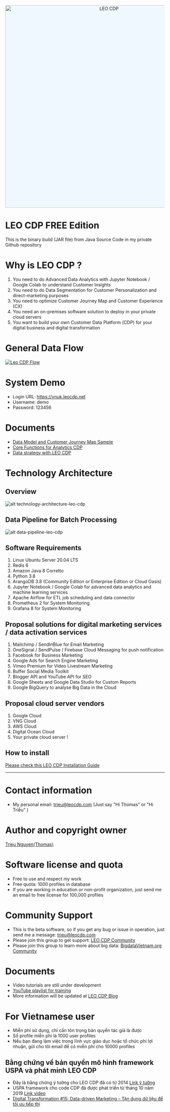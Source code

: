 <div style="background-color: #F0F8FF; text-align:center; border-radius:8px;">
	<img src="https://cdn.jsdelivr.net/gh/USPA-Technology/leo-cdp-static-files@latest//images/leo-cdp-logo.png" alt="LEO CDP" style="width:640px;margin:auto;"/>
</div>

# LEO CDP FREE Edition

This is the binary build (JAR file) from Java Source Code in my private Github repository

# Why is LEO CDP ?

1. You need to do Advanced Data Analytics with Jupyter Notebook / Google Colab to understand Customer Insights
2. You need to do Data Segmentation for Customer Personalization and direct-marketing purposes
3. You need to optimize Customer Journey Map and Customer Experience (CX)
4. You need an on-premises software solution to deploy in your private cloud servers
5. You want to build your own Customer Data Platform (CDP) for your digital business and digital transformation

# General Data Flow

[![Leo CDP Flow](https://raw.githubusercontent.com/trieu/leo-cdp-free-edition/main/leo-cdp-version-1.0.png)](https://knowledge.leocdp.net/2021/09/why-is-leo-cdp-important-for-digital.html)	

# System Demo

* Login URL: https://vnuk.leocdp.net
* Username: demo
* Password: 123456 

# Documents

* [Data Model and Customer Journey Map Sample](https://docs.google.com/spreadsheets/d/1hzSvkmTE8WuvUFqnpWNfsPMzpjF8gYOSJfkc9eJIjWk/edit?usp=sharing)
* [Core Functions for Analytics CDP](https://docs.google.com/document/d/1cavhFAs_uX-98qUvtXJI3v859I6h3knl0m_tSQ4235M/edit?usp=sharing)
* [Data strategy with LEO CDP](https://docs.google.com/document/d/1la6mP21gfd2bHlpwj4hBTRQlxaPfhnpQRL6fV223Es0/edit?usp=sharing)

# Technology Architecture

## Overview
![alt technology-architecture-leo-cdp](https://blogger.googleusercontent.com/img/a/AVvXsEiMumpMfN32dIcKry8UsCvrb2xG85hqxk6iRPI2-oyuTbvtJfGdbtrjoUyelB-01dDhFNH04VyVZsGi1MnIrNaPX1xE697WLooaSta-FwMBm-TvoWi3GmcirzSX56skENUVrp-am8pkqTnfq_sqQFX-cD7CJkRybXVjTRzi3QtWJezWIZzJ52vfEZTB=s2048)

## Data Pipeline for Batch Processing
![alt data-pipeline-leo-cdp](https://blogger.googleusercontent.com/img/b/R29vZ2xl/AVvXsEhsX4J45FQeWPBqIWfwHvskj2nGw_hG3kKAKNcA-JEgnzkctmhTI0MJ0mgyhRiGl5kpMBDwIEBXylKoFYVOxnX2PedPQLtl3_GsNdHHr1rEdNUSEHcszTq5CYvu3XakA5txciDjS-IkmCm2Yif_2a0TvrDKNh1YYz5alrIB-8Ul39rgLeC5JNdYOdhI/s1651/Architecture%20and%20Data%20Pipeline%20of%20LEO%20CDP-Data%20Pipeline.drawio%20(1).png)


## Software Requirements

1. Linux Ubuntu Server 20.04 LTS
2. Redis 6
3. Amazon Java 8 Corretto
4. Python 3.8
5. ArangoDB 3.8 (Community Edition or Enterprise Edition or Cloud Oasis)
6. Jupyter Notebook / Google Colab for advanced data analytics and machine learning services
7. Apache Airflow for ETL job scheduling and data connector
8. Prometheus 2 for System Monitoring
9. Grafana 8 for System Monitoring

## Proposal solutions for digital marketing services / data activation services

1. Mailchimp / SendInBlue for Email Marketing
2. OneSignal / SendPulse / Firebase Cloud Messaging for push notification
3. Facebook for Business Marketing 
4. Google Ads for Search Engine Marketing
5. Vimeo Premium for Video Livestream Marketing
6. Buffer Social Media Toolkit
7. Blogger API and YouTube API for SEO
8. Google Sheets and Google Data Studio for Custom Reports
9. Google BigQuery to analyse Big Data in the Cloud

## Proposal cloud server vendors

1. Google Cloud
2. VNG Cloud 
3. AWS Cloud
4. Digital Ocean Cloud
5. Your private cloud server !

## How to install

[Please check this LEO CDP Installation Guide](https://github.com/trieu/leo-cdp-free-edition/blob/main/NOTES-FOR-NEW-SETUP.md)

---

# Contact information 

* My personal email: trieu@leocdp.com (Just say "Hi Thomas" or "Hi Triều" )

# Author and copyright owner

<a href="https://www.facebook.com/tantrieuf31" target="_blank"> Trieu Nguyen(Thomas) </a>

# Software license and quota 

* Free to use and respect my work
* Free quota: 1000 profiles in database
* If you are working in education or non-profit organization, just send me an email to free license for 100,000 profiles

# Community Support 

* This is the beta software, so if you get any bug or issue in operation, just send me a message: trieu@leocdp.com
* Please join this group to get support: <a href="https://www.facebook.com/groups/leocdp" target="_blank">  LEO CDP Community </a>
* Please join this group to learn more about big data: <a href="https://www.facebook.com/groups/bigdatavietnam.org" target="_blank">  BigdataVietnam.org Community </a>

# Documents 

* Video tutorials are still under development 
* <a href="https://youtube.com/playlist?list=PL7YpzmBoIETSD7jnVlvfNxhSa8V2BY3-8" target="_blank" > YouTube playlist for training </a>
* More information will be updated at <a href="https://knowledge.leocdp.net/" target="_blank"> LEO CDP Blog </a>

# For Vietnamese user

* Miễn phí sử dụng, chỉ cần tôn trọng bản quyền tác giả là được
* Số profile miễn phí là 1000 user profiles
* Nếu bạn đang làm việc trong lĩnh vực giáo dục hoặc tổ chức phi lợi nhuận, gửi cho tôi email để có miễn phí cho 10000 profiles

## Bằng chứng về bản quyền mô hình framework USPA và phát minh LEO CDP 

* Đây là bằng chứng ý tưởng cho LEO CDP đã có từ 2014 <a href="https://www.facebook.com/photo/?fbid=10158746916044506" target="_blank"> Link ý tưởng </a> 
* USPA framework cho code CDP đã được phát triển từ tháng 10 năm 2019 <a href="https://www.youtube.com/watch?v=tyASsGaE8jg" target="_blank"> Link video </a> 
* <a href="https://www.brandsvietnam.com/congdong/topic/23444-Digital-Transformation-15-Datadriven-Marketing-Tan-dung-du-lieu-de-toi-uu-tiep-thi-Phan-2" target="_blank"> Digital Transformation #15: Data-driven Marketing – Tận dụng dữ liệu để tối ưu tiếp thị </a>
